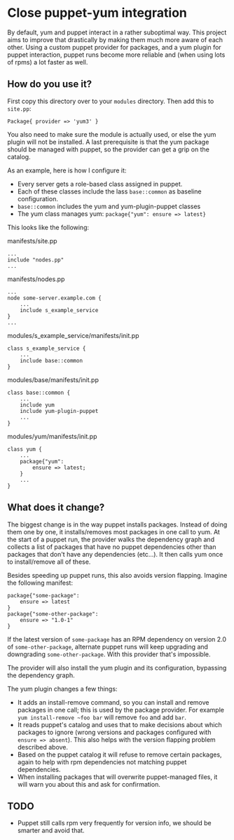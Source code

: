 Close puppet-yum integration
============================

By default, yum and puppet interact in a rather suboptimal way. This project
aims to improve that drastically by making them much more aware of each other.
Using a custom puppet provider for packages, and a yum plugin for puppet
interaction, puppet runs become more reliable and (when using lots of rpms) a
lot faster as well.

How do you use it?
------------------
First copy this directory over to your `modules` directory. Then add this to
`site.pp`:

    Package{ provider => 'yum3' }

You also need to make sure the module is actually used, or else the yum plugin
will not be installed. A last prerequisite is that the yum package should be
managed with puppet, so the provider can get a grip on the catalog.

As an example, here is how I configure it:
 * Every server gets a role-based class assigned in puppet.
 * Each of these classes include the lass `base::common` as baseline configuration. 
 * `base::common` includes the yum and yum-plugin-puppet classes
 * The yum class manages yum: `package{"yum": ensure => latest}`

This looks like the following:

manifests/site.pp

    ...
    include "nodes.pp"
    ...

manifests/nodes.pp

    ...
    node some-server.example.com {
        ...
        include s_example_service
    }
    ...

modules/s\_example\_service/manifests/init.pp

    class s_example_service {
        ...
        include base::common
    }

modules/base/manifests/init.pp

    class base::common {
        ...
        include yum
        include yum-plugin-puppet
        ...
    }

modules/yum/manifests/init.pp

    class yum {
        ...
        package{"yum":
            ensure => latest;
        }
        ...
    }


What does it change?
--------------------
The biggest change is in the way puppet installs packages. Instead of doing
them one by one, it installs/removes most packages in one call to yum. At the
start of a puppet run, the provider walks the dependency graph and collects a
list of packages that have no puppet dependencies other than packages that
don't have any dependencies (etc...). It then calls yum once to install/remove
all of these.

Besides speeding up puppet runs, this also avoids version flapping. Imagine the
following manifest:

    package{"some-package":
        ensure => latest
    }
    package{"some-other-package":
        ensure => "1.0-1"
    }

If the latest version of `some-package` has an RPM dependency on version 2.0 of
`some-other-package`, alternate puppet runs will keep upgrading and downgrading
`some-other-package`. With this provider that's impossible.

The provider will also install the yum plugin and its configuration, bypassing
the dependency graph.

The yum plugin changes a few things:

* It adds an install-remove command, so you can install and remove packages in
  one call; this is used by the package provider. For example `yum
  install-remove ~foo bar` will remove `foo` and add `bar`.
* It reads puppet's catalog and uses that to make decisions about which
  packages to ignore (wrong versions and packages configured with `ensure =>
  absent`). This also helps with the version flapping problem described above.
* Based on the puppet catalog it will refuse to remove certain packages, again
  to help with rpm dependencies not matching puppet dependencies.
* When installing packages that will overwrite puppet-managed files, it will
  warn you about this and ask for confirmation.

TODO
----
* Puppet still calls rpm very frequently for version info, we should be smarter
  and avoid that.
